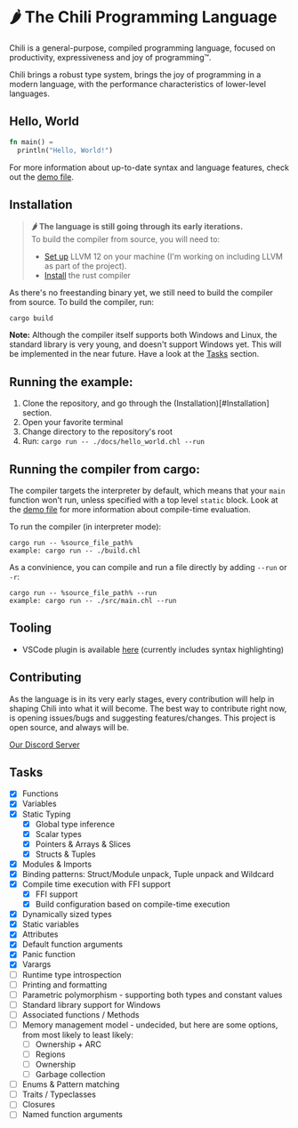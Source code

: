 # 🌶 The Chili Programming Language

Chili is a general-purpose, compiled programming language, focused on productivity, expressiveness and joy of programming™.

Chili brings a robust type system, brings the joy of programming in a modern language, with the performance characteristics of lower-level languages.

## Hello, World

```rust
fn main() =
  println("Hello, World!")
```

For more information about up-to-date syntax and language features, check out the [demo file](https://github.com/r0nsha/chili/blob/main/docs/demo.chl).

## Installation

> **🌶 The language is still going through its early iterations.**  
> To build the compiler from source, you will need to:
>
> - [Set up](https://github.com/llvm/llvm-project/releases/tag/llvmorg-12.0.1) LLVM 12 on your machine (I'm working on including LLVM as part of the project).
> - [Install](https://www.rust-lang.org/learn/get-started) the rust compiler

As there's no freestanding binary yet, we still need to build the compiler from source. To build the compiler, run:

```
cargo build
```

**Note:** Although the compiler itself supports both Windows and Linux, the standard library is very young, and doesn't support Windows yet. This will be implemented in the near future. Have a look at the [Tasks](#Tasks) section.

## Running the example:

1. Clone the repository, and go through the (Installation)[#Installation] section.
2. Open your favorite terminal
3. Change directory to the repository's root
4. Run: `cargo run -- ./docs/hello_world.chl --run`

## Running the compiler from cargo:

The compiler targets the interpreter by default, which means that your `main` function won't run, unless specified with a top level `static` block. Look at the [demo file](https://github.com/r0nsha/chili/blob/main/docs/demo.chl) for more information about compile-time evaluation.

To run the compiler (in interpreter mode):

```
cargo run -- %source_file_path%
example: cargo run -- ./build.chl
```

As a convinience, you can compile and run a file directly by adding `--run` or `-r`:

```
cargo run -- %source_file_path% --run
example: cargo run -- ./src/main.chl --run
```

## Tooling

- VSCode plugin is available [here](https://github.com/r0nsha/chili/tree/main/editors/vscode) (currently includes syntax highlighting)

## Contributing

As the language is in its very early stages, every contribution will help in shaping Chili into what it will become. The best way to contribute right now, is opening issues/bugs and suggesting features/changes. This project is open source, and always will be.

[Our Discord Server](https://discord.gg/Tu4s49Pdre)

## Tasks

- [x] Functions
- [x] Variables
- [x] Static Typing
  - [x] Global type inference
  - [x] Scalar types
  - [x] Pointers & Arrays & Slices
  - [x] Structs & Tuples
- [x] Modules & Imports
- [x] Binding patterns: Struct/Module unpack, Tuple unpack and Wildcard
- [x] Compile time execution with FFI support
  - [x] FFI support
  - [x] Build configuration based on compile-time execution
- [x] Dynamically sized types
- [x] Static variables
- [x] Attributes
- [x] Default function arguments
- [x] Panic function
- [x] Varargs
- [ ] Runtime type introspection
- [ ] Printing and formatting
- [ ] Parametric polymorphism - supporting both types and constant values
- [ ] Standard library support for Windows
- [ ] Associated functions / Methods
- [ ] Memory management model - undecided, but here are some options, from most likely to least likely:
  - [ ] Ownership + ARC
  - [ ] Regions
  - [ ] Ownership
  - [ ] Garbage collection
- [ ] Enums & Pattern matching
- [ ] Traits / Typeclasses
- [ ] Closures
- [ ] Named function arguments
